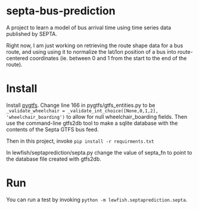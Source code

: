 septa-bus-prediction
===================

A project to learn a model of bus arrival time using time series data published by SEPTA.

Right now, I am just working on retrieving the route shape data for a bus route, and using using it to normalize the lat/lon position of a bus into route-centered coordinates (ie. between 0 and 1 from the start to the end of the route).

Install
=========
Install <a href="https://github.com/jarondl/pygtfs">pygtfs</a>. Change line 166 in pygtfs/gtfs_entities.py to be
```_validate_wheelchair = _validate_int_choice([None,0,1,2], 'wheelchair_boarding')``` to allow for null wheelchair_boarding fields. Then use the command-line gtfs2db tool to make a sqlite database with the contents of the Septa GTFS bus feed.

Then in this project, invoke ```pip install -r requirments.txt```

In lewfish/septaprediction/septa.py change the value of septa_fn to point to the database file created with gtfs2db.

Run
====
You can run a test by invoking ```python -m lewfish.septaprediction.septa```.

